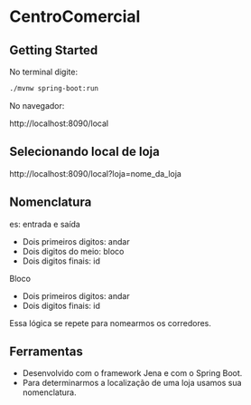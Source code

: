 # CentroComercial

## Getting Started

No terminal digite:

```bash
./mvnw spring-boot:run
```

No navegador:

http://localhost:8090/local

## Selecionando local de loja

http://localhost:8090/local?loja=nome_da_loja


## Nomenclatura

es: entrada e saída

- Dois primeiros digitos: andar
- Dois digitos do meio: bloco
- Dois digitos finais: id

Bloco

- Dois primeiros digitos: andar
- Dois digitos finais: id

Essa lógica se repete para nomearmos os corredores.

## Ferramentas

- Desenvolvido com o framework Jena e com o Spring Boot.
- Para determinarmos a localização de uma loja usamos sua nomenclatura.
